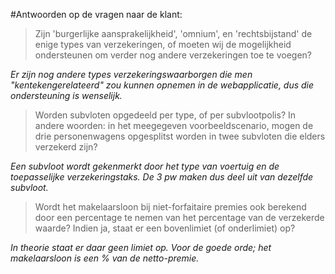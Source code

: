 #Antwoorden op de vragen naar de klant:



>Zijn 'burgerlijke aansprakelijkheid', 'omnium', en 'rechtsbijstand' 
>de enige types van verzekeringen, of moeten wij de mogelijkheid ondersteunen om verder nog andere verzekeringen toe te voegen?

*Er zijn  nog  andere  types verzekeringswaarborgen die men "kentekengerelateerd" zou kunnen opnemen in de webapplicatie, dus die ondersteuning is wenselijk.*

>Worden subvloten opgedeeld per type, of per subvlootpolis? In andere
>woorden: in het meegegeven voorbeeldscenario, mogen de drie personenwagens opgesplitst worden in twee subvloten die elders verzekerd zijn?

*Een subvloot wordt gekenmerkt door het type van voertuig en de toepasselijke verzekeringstaks. De 3 pw maken dus deel uit van dezelfde subvloot.*

>Wordt het makelaarsloon bij niet-forfaitaire premies ook berekend door een percentage te nemen van het percentage van de verzekerde waarde? Indien ja, staat er een bovenlimiet (of onderlimiet) op?

*In theorie staat er daar geen limiet op.*
*Voor de goede orde; het makelaarsloon is een % van de netto-premie.*